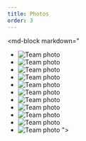 ```yaml
---
title: Photos
order: 3
---
```

<md-block markdown="
- ![Team photo](files/photos/215509_188370631209487_4050306_n.jpg)
- ![Team photo](files/photos/215762_188156237897593_6124466_n.jpg)
- ![Team photo](files/photos/215929_188370727876144_7185998_n.jpg)
- ![Team photo](files/photos/217674_186789054700978_4702061_n.jpg)
- ![Team photo](files/photos/221789_188370561209494_7518219_n.jpg)
- ![Team photo](files/photos/228430_188156017897615_1927385_n.jpg)
- ![Team photo](files/photos/228472_188156187897598_2787097_n.jpg)
- ![Team photo](files/photos/230495_188156084564275_2651627_n.jpg)
- ![Team photo](files/photos/230853_188155884564295_7306729_n.jpg)
- ![Team photo](files/photos/1263606888827.jpg)
- ![Team photo](files/photos/1263606925421.jpg)
">
</md-block>